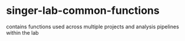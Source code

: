 # singer-lab-common-functions
contains functions used across multiple projects and analysis pipelines within the lab
